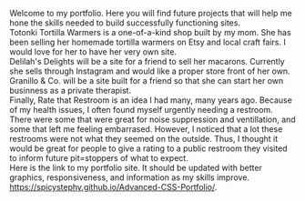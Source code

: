 Welcome to my portfolio. Here you will find future projects that will help me hone the skills needed to build successfully functioning sites. 
<br>
Totonki Tortilla Warmers is a one-of-a-kind shop built by my mom. She has been selling her homemade tortilla warmers on Etsy and local craft fairs. I would love for her to have her very own site. 
<br>
Delilah's Delights will be a site for a friend to sell her macarons. Currently she sells through Instagram and would like a proper store front of her own. 
<br>
Granillo & Co. will be a site built for a friend so that she can start her own businness as a private therapist. 
<br>
Finally, Rate that Restroom is an idea I had many, many years ago. Because of my health issues, I often found myself urgently needing a restroom. There were some that were great for noise suppression and ventillation, and some that left me feeling embarrased. However, I noticed that a lot these restrooms were not what they seemed on the outside. Thus, I thought it would be great for people to give a rating to a public restroom they visited to inform future pit=stoppers of what to expect.
<br>
Here is the link to my portfolio site. It should be updated with better graphics, responsiveness, and information as my skills improve. 
<br>
https://spicystephy.github.io/Advanced-CSS-Portfolio/.
